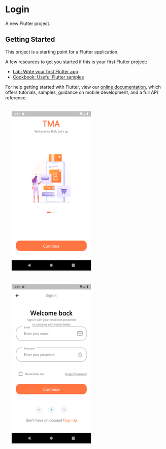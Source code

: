 # Login

A new Flutter project.

## Getting Started

This project is a starting point for a Flutter application.

A few resources to get you started if this is your first Flutter project:

- [Lab: Write your first Flutter app](https://flutter.dev/docs/get-started/codelab)
- [Cookbook: Useful Flutter samples](https://flutter.dev/docs/cookbook)

For help getting started with Flutter, view our
[online documentation](https://flutter.dev/docs), which offers tutorials,
samples, guidance on mobile development, and a full API reference.

<div>
  <img src="assets/images/introduce.png" height="500" width="250" style="margin:20px;" />
  <img src="assets/images/loginpage.png" height="500" width="250" style="margin:20px;" />
</div>
